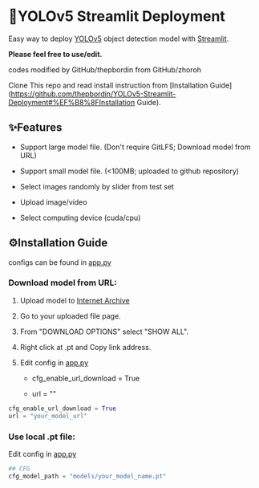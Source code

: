 # 🚀YOLOv5 Streamlit Deployment

Easy way to deploy [YOLOv5](https://github.com/ultralytics/yolov5) object detection model with [Streamlit](https://streamlit.io/). 



**Please feel free to use/edit.** 

codes modified by GitHub/thepbordin from GitHub/zhoroh

Clone This repo and read install instruction from [Installation Guide](https://github.com/thepbordin/YOLOv5-Streamlit-Deployment#%EF%B8%8FInstallation Guide).



## ✨Features

- Support large model file. (Don't require GitLFS; Download model from URL)

- Support small model file. (<100MB; uploaded to github repository)

- Select images randomly by slider from test set

- Upload image/video

- Select computing device (cuda/cpu)



## ⚙️Installation Guide

configs can be found in [app.py](https://github.com/thepbordin/Obstacle-Detection-for-Blind-people-Deployment/blob/main/app.py)

### Download model from URL:

1. Upload model to [Internet Archive](https://archive.org/)

2. Go to your uploaded file page.

3. From "DOWNLOAD OPTIONS" select "SHOW ALL".

4. Right click at <yourmodelname>.pt and Copy link address.

5. Edit config in [app.py](https://github.com/thepbordin/Obstacle-Detection-for-Blind-people-Deployment/blob/main/app.py)
   
   - cfg_enable_url_download = True
   
   - url = "<copied link address>"

```python
cfg_enable_url_download = True
url = "your_model_url"
```

### Use local .pt file:

Edit config in [app.py](https://github.com/thepbordin/Obstacle-Detection-for-Blind-people-Deployment/blob/main/app.py)

```python
## CFG
cfg_model_path = "models/your_model_name.pt" 
```


